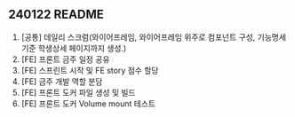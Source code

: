 ## 240122 README

1. [공통] 데일리 스크럼(와이어프레임, 와이어프레임 위주로 컴포넌트 구성, 기능명세 기준 학생상세 페이지까지 생성.)
2. [FE] 프론트 금주 일정 공유
3. [FE] 스프린트 시작 및 FE story 점수 할당
4. [FE] 금주 개발 역할 분담
5. [FE] 프론트 도커 파일 생성 및 빌드
6. [FE] 프론트 도커 Volume mount 테스트
